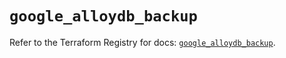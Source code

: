 # `google_alloydb_backup`

Refer to the Terraform Registry for docs: [`google_alloydb_backup`](https://registry.terraform.io/providers/hashicorp/google-beta/6.36.1/docs/resources/google_alloydb_backup).
